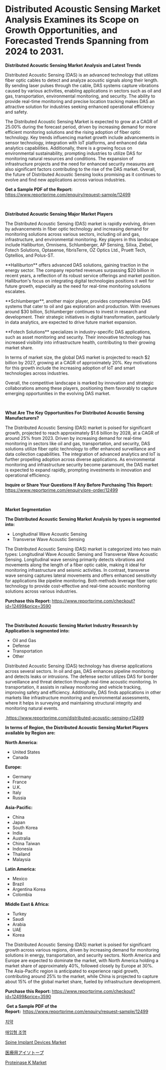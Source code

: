 <p><h1>Distributed Acoustic Sensing Market Analysis Examines its Scope on Growth Opportunities, and Forecasted Trends Spanning from 2024 to 2031.</h1></p><p><strong>Distributed Acoustic Sensing Market Analysis and Latest Trends</strong></p>
<p><p>Distributed Acoustic Sensing (DAS) is an advanced technology that utilizes fiber optic cables to detect and analyze acoustic signals along their length. By sending laser pulses through the cable, DAS systems capture vibrations caused by various activities, enabling applications in sectors such as oil and gas, transportation, environmental monitoring, and security. The ability to provide real-time monitoring and precise location tracking makes DAS an attractive solution for industries seeking enhanced operational efficiency and safety.</p><p>The Distributed Acoustic Sensing Market is expected to grow at a CAGR of 25.00% during the forecast period, driven by increasing demand for more efficient monitoring solutions and the rising adoption of fiber optic technology. Key trends influencing market growth include advancements in sensor technology, integration with IoT platforms, and enhanced data analytics capabilities. Additionally, there is a growing focus on environmental sustainability, prompting industries to utilize DAS for monitoring natural resources and conditions. The expansion of infrastructure projects and the need for enhanced security measures are also significant factors contributing to the rise of the DAS market. Overall, the future of Distributed Acoustic Sensing looks promising as it continues to evolve and find new applications across various industries.</p></p>
<p><strong>Get a Sample PDF of the Report:&nbsp;</strong> <a href="https://www.reportprime.com/enquiry/request-sample/12499">https://www.reportprime.com/enquiry/request-sample/12499</a></p>
<p>&nbsp;</p>
<p><strong>Distributed Acoustic Sensing Major Market Players</strong></p>
<p><p>The Distributed Acoustic Sensing (DAS) market is rapidly evolving, driven by advancements in fiber optic technology and increasing demand for monitoring solutions across various sectors, including oil and gas, infrastructure, and environmental monitoring. Key players in this landscape include Halliburton, Omnisens, Schlumberger, AP Sensing, Silixa, Ziebel, Fotech Solutions, Optasense, fibrisTerre, OZ Optics Ltd., Pruett Tech, Optellios, and Polus-ST.</p><p>**Halliburton** offers advanced DAS solutions, gaining traction in the energy sector. The company reported revenues surpassing $20 billion in recent years, a reflection of its robust service offerings and market position. Halliburton's focus on integrating digital technologies positions it well for future growth, especially as the need for real-time monitoring solutions escalates.</p><p>**Schlumberger**, another major player, provides comprehensive DAS systems that cater to oil and gas exploration and production. With revenues around $30 billion, Schlumberger continues to invest in research and development. Their strategic initiatives in digital transformation, particularly in data analytics, are expected to drive future market expansion.</p><p>**Fotech Solutions** specializes in industry-specific DAS applications, such as asset monitoring and security. Their innovative technology has increased visibility into infrastructure health, contributing to their growing market share.</p><p>In terms of market size, the global DAS market is projected to reach $2 billion by 2027, growing at a CAGR of approximately 20%. Key motivations for this growth include the increasing adoption of IoT and smart technologies across industries.</p><p>Overall, the competitive landscape is marked by innovation and strategic collaborations among these players, positioning them favorably to capture emerging opportunities in the evolving DAS market.</p></p>
<p>&nbsp;</p>
<p><strong>What Are The Key Opportunities For Distributed Acoustic Sensing Manufacturers?</strong></p>
<p><p>The Distributed Acoustic Sensing (DAS) market is poised for significant growth, projected to reach approximately $1.6 billion by 2028, at a CAGR of around 25% from 2023. Driven by increasing demand for real-time monitoring in sectors like oil and gas, transportation, and security, DAS solutions utilize fiber optic technology to offer enhanced surveillance and data collection capabilities. The integration of advanced analytics and IoT is further propelling adoption across diverse applications. As environmental monitoring and infrastructure security become paramount, the DAS market is expected to expand rapidly, prompting investments in innovation and operational efficiency.</p></p>
<p><strong>Inquire or Share Your Questions If Any Before Purchasing This Report:</strong> <a href="https://www.reportprime.com/enquiry/pre-order/12499">https://www.reportprime.com/enquiry/pre-order/12499</a></p>
<p>&nbsp;</p>
<p><strong>Market Segmentation</strong></p>
<p><strong>The Distributed Acoustic Sensing Market Analysis by types is segmented into:</strong></p>
<p><ul><li>Longitudinal Wave Acoustic Sensing</li><li>Transverse Wave Acoustic Sensing</li></ul></p>
<p><p>The Distributed Acoustic Sensing (DAS) market is categorized into two main types: Longitudinal Wave Acoustic Sensing and Transverse Wave Acoustic Sensing. Longitudinal wave sensing primarily detects vibrations and movements along the length of a fiber optic cable, making it ideal for monitoring infrastructure and seismic activities. In contrast, transverse wave sensing captures lateral movements and offers enhanced sensitivity for applications like pipeline monitoring. Both methods leverage fiber optic technology to provide cost-effective and real-time acoustic monitoring solutions across various industries.</p></p>
<p><strong>Purchase this Report:&nbsp;</strong><a href="https://www.reportprime.com/checkout?id=12499&price=3590">https://www.reportprime.com/checkout?id=12499&price=3590</a></p>
<p>&nbsp;</p>
<p><strong>The Distributed Acoustic Sensing Market Industry Research by Application is segmented into:</strong></p>
<p><ul><li>Oil and Gas</li><li>Defense</li><li>Transportation</li><li>Other</li></ul></p>
<p><p>Distributed Acoustic Sensing (DAS) technology has diverse applications across several sectors. In oil and gas, DAS enhances pipeline monitoring and detects leaks or intrusions. The defense sector utilizes DAS for border surveillance and threat detection through real-time acoustic monitoring. In transportation, it assists in railway monitoring and vehicle tracking, improving safety and efficiency. Additionally, DAS finds applications in other markets like infrastructure monitoring and environmental assessments, where it helps in surveying and maintaining structural integrity and monitoring natural events.</p></p>
<p><a href="https://www.reportprime.com/distributed-acoustic-sensing-r12499">&nbsp;https://www.reportprime.com/distributed-acoustic-sensing-r12499</a></p>
<p><strong>In terms of Region, the Distributed Acoustic Sensing Market Players available by Region are:</strong></p>
<p>
    <p> <strong> North America: </strong>
        <ul>
            <li>United States</li>
            <li>Canada</li>
        </ul>
        </p> 
    <p> <strong> Europe: </strong>
        <ul>
            <li>Germany</li>
            <li>France</li>
            <li>U.K.</li>
            <li>Italy</li>
            <li>Russia</li>
        </ul>
        </p> 
    <p> <strong> Asia-Pacific: </strong>
        <ul>
            <li>China</li>
            <li>Japan</li>
            <li>South Korea</li>
            <li>India</li>
            <li>Australia</li>
            <li>China Taiwan</li>
            <li>Indonesia</li>
            <li>Thailand</li>
            <li>Malaysia</li>
        </ul>
        </p> 
    <p> <strong> Latin America: </strong>
        <ul>
            <li>Mexico</li>
            <li>Brazil</li>
            <li>Argentina Korea</li>
            <li>Colombia</li>
        </ul>
        </p> 
    <p> <strong> Middle East & Africa: </strong>
        <ul>
            <li>Turkey</li>
            <li>Saudi</li>
            <li>Arabia</li>
            <li>UAE</li>
            <li>Korea</li>
        </ul>
    </p>
    </p>
<p><p>The Distributed Acoustic Sensing (DAS) market is poised for significant growth across various regions, driven by increasing demand for monitoring solutions in energy, transportation, and security sectors. North America and Europe are expected to dominate the market, with North America holding a market share of approximately 40%, followed closely by Europe at 30%. The Asia-Pacific region is anticipated to experience rapid growth, contributing around 25% to the market, while China is projected to capture about 15% of the global market share, fueled by infrastructure development.</p></p>
<p><strong>Purchase this Report: </strong><a href="https://www.reportprime.com/checkout?id=12499&price=3590">https://www.reportprime.com/checkout?id=12499&price=3590</a></p>
<p>&nbsp;<strong>Get a Sample PDF of the Report:&nbsp;&nbsp;</strong><a href="https://www.reportprime.com/enquiry/request-sample/12499">https://www.reportprime.com/enquiry/request-sample/12499</a></p>
<p><strong></strong></p>
<p><p><a href="https://medium.com/@sheldondtickinson9867/%EC%B9%98%EC%95%BD-%EC%8B%9C%EC%9E%A5%EC%9D%98-%EA%B9%8A%EC%9D%B4-%EC%9E%88%EB%8A%94-%EB%B6%84%EC%84%9D-%ED%8A%B8%EB%A0%8C%EB%93%9C-%EC%8B%9C%EC%9E%A5-%EC%84%B8%EB%B6%84%ED%99%94-%EB%B0%8F-%EA%B2%BD%EC%9F%81-%EB%B6%84%EC%84%9D-49c8b66c407e">치약</a></p><p><a href="https://medium.com/@sheldondtickinson9867/recess%EC%9D%B4%EA%B2%83%EC%9D%80-%EA%B9%8A%EC%9D%80-%EC%A1%B0%EB%AA%85-%EC%8B%9C%EC%9E%A5-%ED%83%90%EA%B5%AC-%ED%8A%B8%EB%A0%8C%EB%93%9C-%EC%8B%9C%EC%9E%A5-%EC%84%B8%EB%B6%84%ED%99%94-%EB%B0%8F-%EA%B2%BD%EC%9F%81-%EB%B6%84%EC%84%9D%EC%9E%85%EB%8B%88%EB%8B%A4-873a8067fe63">매입형 조명</a></p><p><a href="https://issuu.com/reportprime-2/docs/spine-implant-devices-market-size-2_de7b249e6c9fd2">Spine Implant Devices Market</a></p><p><a href="https://medium.com/@abigayleh7fr/%E5%8C%BB%E7%99%82%E7%94%A8%E5%90%8C%E4%BD%8D%E4%BD%93%E5%B8%82%E5%A0%B4-2024%E5%B9%B4%E3%81%8B%E3%82%892031%E5%B9%B4%E3%81%BE%E3%81%A7%E3%81%AE%E3%82%B0%E3%83%AD%E3%83%BC%E3%83%90%E3%83%AB%E3%81%8A%E3%82%88%E3%81%B3%E5%9C%B0%E5%9F%9F%E5%88%86%E6%9E%90-0c8eefbcf58f">医療用アイソトープ</a></p><p><a href="https://www.linkedin.com/pulse/how-proteinase-k-market-evolve-growth-analysis-year-2024-2031-2t1sf?trackingId=TvCbRjRTQ7yvRcCSnsMglg%3D%3D">Proteinase K Market</a></p></p>